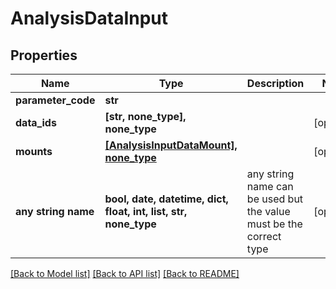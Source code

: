 # AnalysisDataInput


## Properties
Name | Type | Description | Notes
------------ | ------------- | ------------- | -------------
**parameter_code** | **str** |  | 
**data_ids** | **[str, none_type], none_type** |  | [optional] 
**mounts** | [**[AnalysisInputDataMount], none_type**](AnalysisInputDataMount.md) |  | [optional] 
**any string name** | **bool, date, datetime, dict, float, int, list, str, none_type** | any string name can be used but the value must be the correct type | [optional]

[[Back to Model list]](../README.md#documentation-for-models) [[Back to API list]](../README.md#documentation-for-api-endpoints) [[Back to README]](../README.md)


